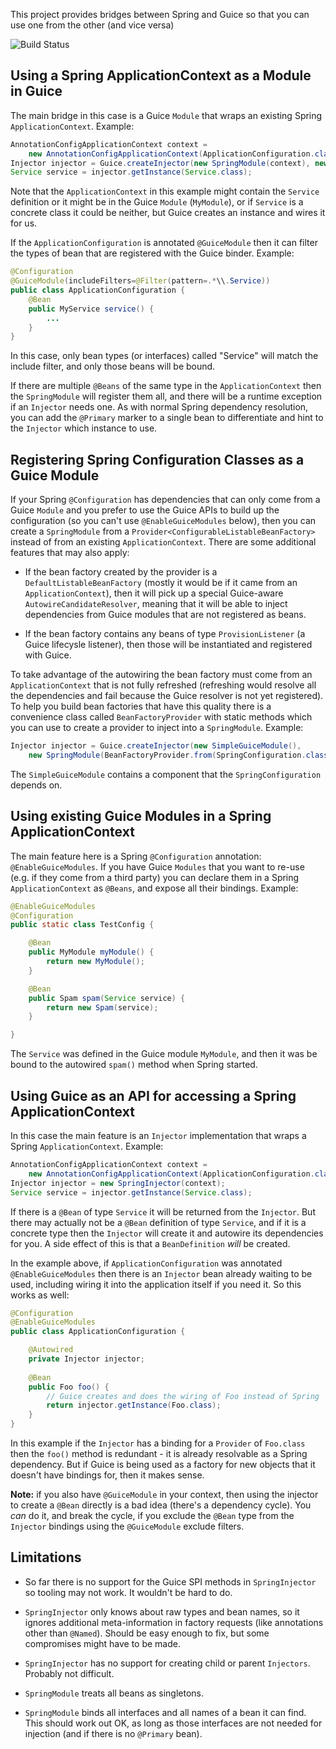 This project provides bridges between Spring and Guice so that you can
use one from the other (and vice versa)

![Build Status](https://travis-ci.org/spring-projects/spring-guice.svg?branch=master)

## Using a Spring ApplicationContext as a Module in Guice

The main bridge in this case is a Guice `Module` that wraps an
existing Spring `ApplicationContext`. Example:

```java
AnnotationConfigApplicationContext context = 
    new AnnotationConfigApplicationContext(ApplicationConfiguration.class);
Injector injector = Guice.createInjector(new SpringModule(context), new MyModule());
Service service = injector.getInstance(Service.class);
```

Note that the `ApplicationContext` in this example might contain the
`Service` definition or it might be in the Guice `Module`
(`MyModule`), or if `Service` is a concrete class it could be neither,
but Guice creates an instance and wires it for us.

If the `ApplicationConfiguration` is annotated `@GuiceModule` then it
can filter the types of bean that are registered with the Guice
binder. Example:

```java
@Configuration
@GuiceModule(includeFilters=@Filter(pattern=.*\\.Service))
public class ApplicationConfiguration {
    @Bean
    public MyService service() {
        ...
    }
}
```

In this case, only bean types (or interfaces) called "Service" will
match the include filter, and only those beans will be bound.

If there are multiple `@Beans` of the same type in the
`ApplicationContext` then the `SpringModule` will register them all,
and there will be a runtime exception if an `Injector` needs one. As
with normal Spring dependency resolution, you can add the `@Primary`
marker to a single bean to differentiate and hint to the `Injector`
which instance to use.

## Registering Spring Configuration Classes as a Guice Module

If your Spring `@Configuration` has dependencies that can only come
from a Guice `Module` and you prefer to use the Guice APIs to build up
the configuration (so you can't use `@EnableGuiceModules` below), then
you can create a `SpringModule` from a
`Provider<ConfigurableListableBeanFactory>` instead of from an
existing `ApplicationContext`. There are some additional features that
may also apply:

* If the bean factory created by the provider is a
`DefaultListableBeanFactory` (mostly it would be if it came from an
`ApplicationContext`), then it will pick up a special Guice-aware
`AutowireCandidateResolver`, meaning that it will be able to inject
dependencies from Guice modules that are not registered as beans.

* If the bean factory contains any beans of type `ProvisionListener`
(a Guice lifecysle listener), then those will be instantiated and
registered with Guice.

To take advantage of the autowiring the bean factory must come from an
`ApplicationContext` that is not fully refreshed (refreshing would
resolve all the dependencies and fail because the Guice resolver is
not yet registered). To help you build bean factories that have this
quality there is a convenience class called `BeanFactoryProvider` with
static methods which you can use to create a provider to inject into a
`SpringModule`.  Example:

```java
Injector injector = Guice.createInjector(new SimpleGuiceModule(), 
    new SpringModule(BeanFactoryProvider.from(SpringConfiguration.class)));
```

The `SimpleGuiceModule` contains a component that the
`SpringConfiguration` depends on.

## Using existing Guice Modules in a Spring ApplicationContext

The main feature here is a Spring `@Configuration` annotation:
`@EnableGuiceModules`. If you have Guice `Modules` that you want to
re-use (e.g. if they come from a third party) you can declare them in
a Spring `ApplicationContext` as `@Beans`, and expose all their
bindings. Example:

```java
@EnableGuiceModules
@Configuration
public static class TestConfig {

    @Bean
    public MyModule myModule() {
        return new MyModule();
    }

    @Bean
    public Spam spam(Service service) {
        return new Spam(service);
    }

}
```

The `Service` was defined in the Guice module `MyModule`, and then it
was be bound to the autowired `spam()` method when Spring started.

## Using Guice as an API for accessing a Spring ApplicationContext

In this case the main feature is an `Injector` implementation that
wraps a Spring `ApplicationContext`. Example:

```java
AnnotationConfigApplicationContext context = 
    new AnnotationConfigApplicationContext(ApplicationConfiguration.class);
Injector injector = new SpringInjector(context);
Service service = injector.getInstance(Service.class);
```

If there is a `@Bean` of type `Service` it will be returned from the
`Injector`. But there may actually not be a `@Bean` definition of type
`Service`, and if it is a concrete type then the `Injector` will
create it and autowire its dependencies for you. A side effect of this
is that a `BeanDefinition` *will* be created.

In the example above, if `ApplicationConfiguration` was annotated
`@EnableGuiceModules` then there is an `Injector` bean already waiting
to be used, including wiring it into the application itself if you
need it. So this works as well:

```java
@Configuration
@EnableGuiceModules
public class ApplicationConfiguration {

    @Autowired
    private Injector injector;
    
    @Bean
    public Foo foo() {
        // Guice creates and does the wiring of Foo instead of Spring
        return injector.getInstance(Foo.class);
    }
}
```

In this example if the `Injector` has a binding for a `Provider` of
`Foo.class` then the `foo()` method is redundant - it is already
resolvable as a Spring dependency. But if Guice is being used as a
factory for new objects that it doesn't have bindings for, then it
makes sense.

**Note:** if you also have `@GuiceModule` in your context, then using
the injector to create a `@Bean` directly is a bad idea (there's a
dependency cycle). You *can* do it, and break the cycle, if you
exclude the `@Bean` type from the `Injector` bindings using the
`@GuiceModule` exclude filters.

## Limitations

* So far there is no support for the Guice SPI methods in
  `SpringInjector` so tooling may not work. It wouldn't be hard to do.

* `SpringInjector` only knows about raw types and bean names, so it
  ignores additional meta-information in factory requests (like
  annotations other than `@Named`). Should be easy enough to fix, but
  some compromises might have to be made.
  
* `SpringInjector` has no support for creating child or parent
  `Injectors`. Probably not difficult.

* `SpringModule` treats all beans as singletons.

* `SpringModule` binds all interfaces and all names of a bean it can
  find. This should work out OK, as long as those interfaces are not
  needed for injection (and if there is no `@Primary` bean).
